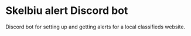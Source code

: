 # Skelbiu alert Discord bot

Discord bot for setting up and getting alerts for a local classifieds website.